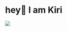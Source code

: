 # **hey👋 I am Kiri**


![](https://community.gamepress.gg/uploads/default/original/3X/0/4/04a0d96f0f27ae916a1cb173bb3f4f1800bf3aa8.gif) 


